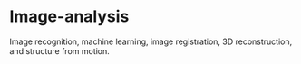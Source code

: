 # Image-analysis
Image recognition, machine learning, image registration, 3D reconstruction, and structure from motion. 
